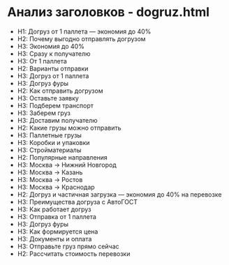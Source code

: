# Анализ заголовков - dogruz.html

- H1: Догруз от 1 паллета — экономия до 40%
- H2: Почему выгодно отправлять догрузом
- H3: Экономия до 40%
- H3: Сразу к получателю
- H3: От 1 паллета
- H2: Варианты отправки
- H3: Догруз от 1 паллета
- H3: Догруз фуры
- H2: Как отправить догрузом
- H3: Оставьте заявку
- H3: Подберем транспорт
- H3: Заберем груз
- H3: Доставим получателю
- H2: Какие грузы можно отправить
- H3: Паллетные грузы
- H3: Коробки и упаковки
- H3: Стройматериалы
- H2: Популярные направления
- H3: Москва → Нижний Новгород
- H3: Москва → Казань
- H3: Москва → Ростов
- H3: Москва → Краснодар
- H2: Догруз и частичная загрузка — экономия до 40% на перевозке
- H3: Преимущества догруза с АвтоГОСТ
- H3: Как работает догруз
- H3: Отправка от 1 паллета
- H3: Догруз фуры
- H3: Как формируется цена
- H3: Документы и оплата
- H3: Отправьте груз прямо сейчас
- H2: Рассчитать стоимость перевозки
